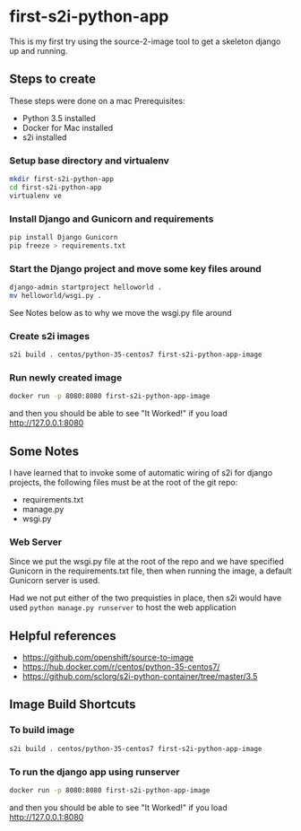 # first-s2i-python-app

This is my first try using the source-2-image tool to get a skeleton django up 
and running.

## Steps to create

These steps were done on a mac
Prerequisites:
* Python 3.5 installed
* Docker for Mac installed
* s2i installed 

### Setup base directory and virtualenv
```sh
mkdir first-s2i-python-app
cd first-s2i-python-app
virtualenv ve
```

### Install Django and Gunicorn and requirements
```sh
pip install Django Gunicorn
pip freeze > requirements.txt
```

### Start the Django project and move some key files around
```sh
django-admin startproject helloworld .
mv helloworld/wsgi.py .
```
See Notes below as to why we move the wsgi.py file around

### Create s2i images
```sh
s2i build . centos/python-35-centos7 first-s2i-python-app-image
```

### Run newly created image
```sh
docker run -p 8080:8080 first-s2i-python-app-image
```
and then you should be able to see "It Worked!" if you load http://127.0.0.1:8080

## Some Notes
I have learned that to invoke some of automatic wiring of s2i for django projects, the 
following files must be at the root of the git repo:
* requirements.txt
* manage.py
* wsgi.py

### Web Server

Since we put the wsgi.py file at the root of the repo and we have specified Gunicorn in 
the requirements.txt file, then when running the image, a default Gunicorn server is used.

Had we not put either of the two prequisties in place, then s2i would have used `python manage.py runserver`
to host the web application

## Helpful references

* https://github.com/openshift/source-to-image
* https://hub.docker.com/r/centos/python-35-centos7/
* https://github.com/sclorg/s2i-python-container/tree/master/3.5

## Image Build Shortcuts

### To build image

```sh
s2i build . centos/python-35-centos7 first-s2i-python-app-image
```

### To run the django app using runserver
```sh
docker run -p 8080:8080 first-s2i-python-app-image
```
and then you should be able to see "It Worked!" if you load http://127.0.0.1:8080
